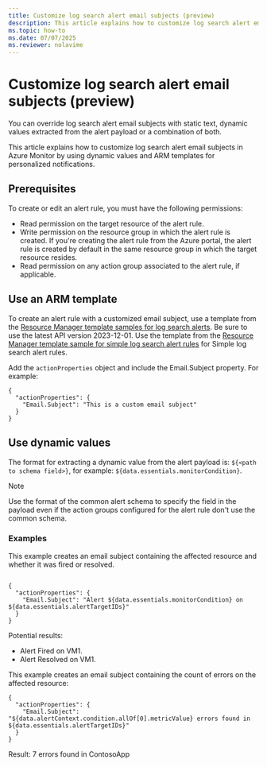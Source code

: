 ```yaml
---
title: Customize log search alert email subjects (preview)
description: This article explains how to customize log search alert email subjects in Azure Monitor by using dynamic values and ARM templates for personalized notifications.
ms.topic: how-to
ms.date: 07/07/2025
ms.reviewer: nolavime
---
```


# Customize log search alert email subjects (preview)

You can override log search alert email subjects with static text, dynamic values extracted from the alert payload or a combination of both.

This article explains how to customize log search alert email subjects in Azure Monitor by using dynamic values and ARM templates for personalized notifications.

## Prerequisites
To create or edit an alert rule, you must have the following permissions:
-	Read permission on the target resource of the alert rule.
-	Write permission on the resource group in which the alert rule is created. If you're creating the alert rule from the Azure portal, the alert rule is created by default in the same resource group in which the target resource resides.
-	Read permission on any action group associated to the alert rule, if applicable.

## Use an ARM template

To create an alert rule with a customized email subject, use a template from the [Resource Manager template samples for log search alerts](resource-manager-alerts-log.md). Be sure to use the latest API version 2023-12-01. Use the template from the [Resource Manager template sample for simple log search alert rules](resource-manager-alerts-simple-log-search-alerts.md) for Simple log search alert rules.


Add the `actionProperties` object and include the Email.Subject property. For example:

```
{
  "actionProperties": {
    "Email.Subject": "This is a custom email subject"
  }
}
```

## Use dynamic values

The format for extracting a dynamic value from the alert payload is: `${<path to schema field>}`, for example: `${data.essentials.monitorCondition}`. 

> [!NOTE]
> Use the format of the common alert schema to specify the field in the payload even if the action groups configured for the alert rule don't use the common schema.

### Examples

This example creates an email subject containing the affected resource and whether it was fired or resolved. 

```

{
  "actionProperties": {
    "Email.Subject": "Alert ${data.essentials.monitorCondition} on ${data.essentials.alertTargetIDs}"
  }
}
```

Potential results:

- Alert Fired on VM1.
- Alert Resolved on VM1.
 
This example creates an email subject containing the count of errors on the affected resource:

```
{
  "actionProperties": {
    "Email.Subject": "${data.alertContext.condition.allOf[0].metricValue} errors found in ${data.essentials.alertTargetIDs}"
  }
}
```

Result:
7 errors found in ContosoApp
